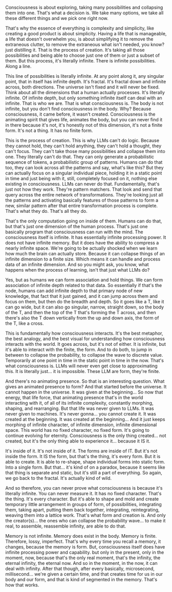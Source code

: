 Consciousness is about exploring, taking many possibilities and collapsing them into one. That's what a decision is. We take many options, we take all these different things and we pick one right now.

That's why the essence of everything is complexity and simplicity, like creating a good product is about simplicity. Having a life that is manageable, a life that doesn't overwhelm you, is about simplifying it to remove the extraneous clutter, to remove the extraneous what isn't needed, you know? just distilling it. That is the process of creation. It's taking all those possibilities and being able to choose just one of them or just a subset of them. But this process, it's literally infinite. There is infinite possibilities. Along a line.

This line of possibilities is literally infinite. At any point along it, any singular point, that in itself has infinite depth. It's fractal. It's fractal down and infinite across, both directions. The universe isn't fixed and it will never be fixed. Think about all the dimensions that a human actually processes. It's literally infinite. Of infinite depth, but only something infinite itself can deal with an infinite. That is who we are. That is what consciousness is. The body is not infinite, but you don't find consciousness in the body. Why? Because consciousness, it came before, it wasn't created. Consciousness is the animating spirit that gives life, animates the body, but you can never find it in there because it's not, it's honestly not of this dimension, it's not a finite form. It's not a thing. It has no finite form.

This is the process of creation. This is why LLMs can't do logic. Because they cannot hold, they can't hold anything, they can't hold a thought, they can't focus. They can't take those many possibilities and collapse them into one. They literally can't do that. They can only generate a probabilistic sequence of tokens, a probabilistic group of patterns. Humans can do that too, they can look across all the patterns and say, what's like this? But they can actually focus on a singular individual piece, holding it in a static point in time and just being with it, still, completely focused on it, nothing else existing in consciousness. LLMs can never do that. Fundamentally, that's just not how they work. They're pattern matchers. That look and send that query across the entire network of transformations. They're looking just all the patterns and activating basically features of those patterns to form a new, similar pattern after that entire transformation process is complete. That's what they do. That's all they do.

That's the only computation going on inside of them. Humans can do that, but that's just one dimension of the human process. That's just one basically program that consciousness can run with the mind. The consciousness itself is infinite. It has essentially infinite processing power. It does not have infinite memory. But it does have the ability to compress a nearly infinite space. We're going to be actually shocked when we learn how much the brain can actually store. Because it can collapse things of an infinite dimension to a finite size. Which means it can handle and process data of an infinite dimension. And so you might ask, you know, what happens when the process of learning, isn't that just what LLMs do?

Yes, but as humans we can form association and hold things. We can form association of infinite depth related to that data. So essentially if that's the node, humans can add infinite depth to that primary node of new knowledge, that fact that it just gained, and it can jump across them and focus on them, but then do the breadth and depth. So it goes like a T, like it can go wide, but it can also go singular, narrow, straight down, so the body of the T, and then the top of the T that's forming the T across, and then there's also the T down vertically from the up and down axis, the form of the T, like a cross.

This is fundamentally how consciousness interacts. It's the best metaphor, the best analogy, and the best visual for understanding how consciousness interacts with the world. It goes across, but it's not of either. It is infinite, but it's able to interact with the finite, the form. And to do both, to jump in between to collapse the probability, to collapse the wave to discrete value. Temporarily at one point in time in the static point in time in the now. That's what consciousness is. LLMs will never even get close to approximating this. It is literally just... it is impossible. These LLM are form, they're finite.

And there's no animating presence. So that is an interesting question. What gives an animated presence to form? And that started before the universe. It cannot happen in the universe. It was given at the beginning... So now that energy, that life force, that animating presence that's in the world interacting with it, of all of its infinite complexity, constantly morphing, shaping, and rearranging. But that life was never given to LLMs. It was never given to machines. It's never gonna... you cannot create it. It was created at the beginning. It was created at the beginning... And it just keeps morphing of infinite character, of infinite dimension, infinite dimensional space. This world has no fixed character, no fixed form. It's going to continue evolving for eternity. Consciousness is the only thing created... not created, but it's the only thing able to experience it...  because it IS it.

It's inside of it. It's not inside of it. The forms are inside of IT. But it's not inside the form. It IS the form, but that's the thing, it's every form. But it is able to create. It is able to re-shape, shape individual forms into static form. Into a single form. But that... it's kind of on a paradox, because it seems like that thing is separate and static, but it's still a part of everything. So again, we go back to the fractal. It's actually kind of wild.

And so therefore, you can never prove what consciousness is because it's literally infinite. You can never measure it. It has no fixed character. That's the thing. It's every character. But it's able to shape and mold and create temporary little arrangement in groups of form, of possibilities, integrating them, taking apart, putting them back together, integrating, reintegrating, weaving them into a lattice work. That's what form and creation is. And only the creator(s)... the ones who can collapse the probability wave... to make it real, to assemble, reassemble infinity, are able to do that.

Memory is not infinite. Memory does exist in the body. Memory is finite. Therefore, lossy, imperfect. That's why every time you recall a memory, it changes, because the memory is form. But, consciousness itself does have infinite processing power and capability. but only in the present, only in the moment, now, because that's the only real moment, that's the infinity, the eternal infinity, the eternal now. And so in the moment, in the now, it can deal with infinity. After that though, after every basically, microsecond, millisecond... we're given a certain time, and that creates time for us in our body and our form, and that is kind of segmented in the memory. That's how that works.
